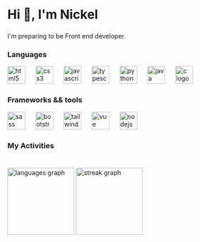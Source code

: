 <h1 align="left">Hi 💚, I'm Nickel</h1>

###

<p align="left">I'm preparing to be Front end developer.</p>

###

<h3 align="left">Languages</h3>

<div align="left">
  <img src="https://skillicons.dev/icons?i=html" height="40" alt="html5 logo"  />
  <img width="15" />
  <img src="https://skillicons.dev/icons?i=css" height="40" alt="css3 logo"  />
  <img width="15" />
  <img src="https://skillicons.dev/icons?i=js" height="40" alt="javascript logo"  />
  <img width="15" />
  <img src="https://skillicons.dev/icons?i=ts" height="40" alt="typescript logo"  />
  <img width="15" />
  <img src="https://skillicons.dev/icons?i=py" height="40" alt="python logo"  />
  <img width="15" />
  <img src="https://skillicons.dev/icons?i=java" height="40" alt="java logo"  />
  <img width="15" />
  <img src="https://skillicons.dev/icons?i=c" height="40" alt="c logo"  />
</div>

###

<h3 align="left">Frameworks && tools</h3>

<div align="left">
  <img src="https://skillicons.dev/icons?i=sass" height="40" alt="sass logo"  />
  <img width="15" />
  <img src="https://skillicons.dev/icons?i=bootstrap" height="40" alt="bootstrap logo"  />
  <img width="15" />
  <img src="https://skillicons.dev/icons?i=tailwind" height="40" alt="tailwindcss logo"  />
  <img width="15" />
  <img src="https://skillicons.dev/icons?i=vue" height="40" alt="vue logo"  />
  <img width="15" />
  <img src="https://skillicons.dev/icons?i=nodejs" height="40" alt="nodejs logo"  />
</div>

###

<h3 align="left">My Activities</h3>

###

<br clear="both">

<div align="left">
  <img src="https://github-readme-stats.vercel.app/api/top-langs?username=Serista3&locale=en&hide_title=false&layout=compact&card_width=320&langs_count=10&theme=gotham&hide_border=true&order=2" height="150" alt="languages graph"  />
  <img src="https://streak-stats.demolab.com?user=Serista3&locale=en&mode=daily&theme=gotham&hide_border=true&border_radius=5&order=3" height="150" alt="streak graph"  />
</div>

###
